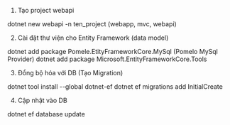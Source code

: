 1. Tạo project webapi

dotnet new webapi -n ten_project
(webapp, mvc, webapi)

2. Cài đặt thư viện cho Entity Framework (data model)

dotnet add package Pomele.EtityFrameworkCore.MySql (Pomelo MySql Provider)
dotnet add package Microsoft.EntityFrameworkCore.Tools

3. Đồng bộ hóa với DB (Tạo Migration)

dotnet tool install --global dotnet-ef
dotnet ef migrations add InitialCreate

4. Cập nhật vào DB

dotnet ef database update